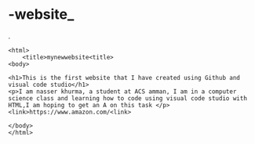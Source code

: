 
# -website_
<!DOCTYPE html>. 
    <html>
        <title>mynewwebsite<title>
    <body>
    
    <h1>This is the first website that I have created using Github and visual code studio</h1>
    <p>I am nasser khurma, a student at ACS amman, I am in a computer science class and learning how to code using visual code studio with HTML,I am hoping to get an A on this task </p>
    <link>https://www.amazon.com/<link>
    
    </body>
    </html>
